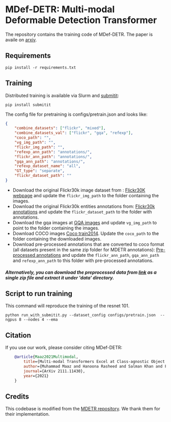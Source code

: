 **MDef-DETR**: Multi-modal Deformable Detection Transformer
========

The repository contains the training code of MDef-DETR. The paper is availe on [arxiv](https://arxiv.org/abs/2111.11430).

## Requirements

```
pip install -r requirements.txt
```

## Training

Distributed training is available via Slurm and [submitit](https://github.com/facebookincubator/submitit):
```
pip install submitit
```

The config file for pretraining is configs/pretrain.json and looks like:

```json
{
    "combine_datasets": ["flickr", "mixed"],
    "combine_datasets_val": ["flickr", "gqa", "refexp"],
    "coco_path": "",
    "vg_img_path": "",
    "flickr_img_path": "",
    "refexp_ann_path": "annotations/",
    "flickr_ann_path": "annotations/",
    "gqa_ann_path": "annotations/",
    "refexp_dataset_name": "all",
    "GT_type": "separate",
    "flickr_dataset_path": ""
}
```

* Download the original Flickr30k image dataset from : [Flickr30K webpage](http://shannon.cs.illinois.edu/DenotationGraph/) and update the `flickr_img_path` to the folder containing the images.
* Download the original Flickr30k entities annotations from: [Flickr30k annotations](https://github.com/BryanPlummer/flickr30k_entities) and update the `flickr_dataset_path` to the folder with annotations.
* Download the gqa images at [GQA images](https://nlp.stanford.edu/data/gqa/images.zip) and update `vg_img_path` to point to the folder containing the images.
* Download COCO images [Coco train2014](http://images.cocodataset.org/zips/train2014.zip). Update the `coco_path` to the folder containing the downloaded images.
* Download pre-processed annotations that are converted to coco format (all datasets present in the same zip folder for MDETR annotations): [Pre-processed annotations](https://zenodo.org/record/4729015/files/mdetr_annotations.tar.gz?download=1) and update the `flickr_ann_path`, `gqa_ann_path` and `refexp_ann_path` to this folder with pre-processed annotations.

##### Alternatively, you can download the preprocessed data from [link]() as a single zip file and extract it under 'data' directory. 

## Script to run training

This command will reproduce the training of the resnet 101.
```
python run_with_submitit.py --dataset_config configs/pretrain.json  --ngpus 8 --nodes 4 --ema
```

## Citation 
If you use our work, please consider citing MDef-DETR:
```bibtex
    @article{Maaz2021Multimodal,
        title={Multi-modal Transformers Excel at Class-agnostic Object Detection},
        author={Muhammad Maaz and Hanoona Rasheed and Salman Khan and Fahad Shahbaz Khan and Rao Muhammad Anwer and Ming-Hsuan Yang},
        journal={ArXiv 2111.11430},
        year={2021}
    }
```

## Credits
This codebase is modified from the [MDETR repository](https://github.com/ashkamath/mdetr). 
We thank them for their implementation.